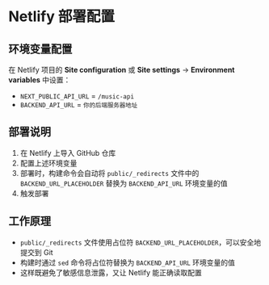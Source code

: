# Netlify 部署配置

## 环境变量配置

在 Netlify 项目的 **Site configuration** 或 **Site settings** → **Environment variables** 中设置：

- `NEXT_PUBLIC_API_URL` = `/music-api`
- `BACKEND_API_URL` = `你的后端服务器地址`

## 部署说明

1. 在 Netlify 上导入 GitHub 仓库
2. 配置上述环境变量
3. 部署时，构建命令会自动将 `public/_redirects` 文件中的 `BACKEND_URL_PLACEHOLDER` 替换为 `BACKEND_API_URL` 环境变量的值
4. 触发部署

## 工作原理

- `public/_redirects` 文件使用占位符 `BACKEND_URL_PLACEHOLDER`，可以安全地提交到 Git
- 构建时通过 `sed` 命令将占位符替换为 `BACKEND_API_URL` 环境变量的值
- 这样既避免了敏感信息泄露，又让 Netlify 能正确读取配置